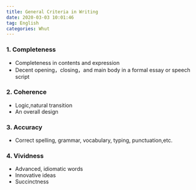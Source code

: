 ```yaml
---
title: General Criteria in Writing
date: 2020-03-03 10:01:46
tag: English
categories: Whut
---
```


### 1. Completeness

- Completeness in contents and expression
- Decent opening，closing，and main body in a formal essay or speech script

### 2. Coherence

- Logic,natural transition
- An overall design

### 3. Accuracy

- Correct spelling, grammar, vocabulary, typing, punctuation,etc. 

### 4. Vividness

- Advanced, idiomatic words
- Innovative ideas
- Succinctness
